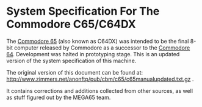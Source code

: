 System Specification For The Commodore C65/C64DX
================================================

The [Commodore 65](https://en.wikipedia.org/wiki/Commodore_65) (also known as
C64DX) was intended to be the final 8-bit computer released by Commodore as a
successor to the [Commodore 64](https://en.wikipedia.org/wiki/Commodore_64).
Development was halted in prototyping stage. This is an updated version of the
system specification of this machine.

The original version of this document can be found at:
http://www.zimmers.net/anonftp/pub/cbm/c65/c65manualupdated.txt.gz .

It contains corrections and additions collected from other sources, as well as
stuff figured out by the MEGA65 team.

